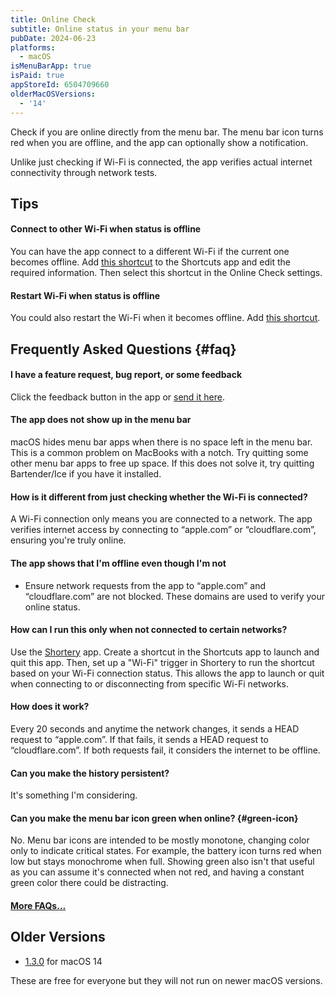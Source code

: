 ```yaml
---
title: Online Check
subtitle: Online status in your menu bar
pubDate: 2024-06-23
platforms:
  - macOS
isMenuBarApp: true
isPaid: true
appStoreId: 6504709660
olderMacOSVersions:
  - '14'
---
```


Check if you are online directly from the menu bar. The menu bar icon turns red when you are offline, and the app can optionally show a notification.

Unlike just checking if Wi-Fi is connected, the app verifies actual internet connectivity through network tests.

## Tips

#### Connect to other Wi-Fi when status is offline

You can have the app connect to a different Wi-Fi if the current one becomes offline. Add [this shortcut](https://www.icloud.com/shortcuts/bf64ec8fd3d24f80b2af845464306614) to the Shortcuts app and edit the required information. Then select this shortcut in the Online Check settings.

#### Restart Wi-Fi when status is offline

You could also restart the Wi-Fi when it becomes offline. Add [this shortcut](https://www.icloud.com/shortcuts/8bbe914b13ff4f3ab9f063e835c92747).

## Frequently Asked Questions {#faq}

#### I have a feature request, bug report, or some feedback

Click the feedback button in the app or [send it here](https://sindresorhus.com/feedback?product=Online%20Check&referrer=Website-FAQ).

#### The app does not show up in the menu bar

macOS hides menu bar apps when there is no space left in the menu bar. This is a common problem on MacBooks with a notch. Try quitting some other menu bar apps to free up space. If this does not solve it, try quitting Bartender/Ice if you have it installed.

#### How is it different from just checking whether the Wi-Fi is connected?

A Wi-Fi connection only means you are connected to a network. The app verifies internet access by connecting to “apple.com” or “cloudflare.com”, ensuring you're truly online.

#### The app shows that I'm offline even though I'm not

- Ensure network requests from the app to “apple.com” and “cloudflare.com” are not blocked. These domains are used to verify your online status.

#### How can I run this only when not connected to certain networks?

Use the [Shortery](https://apps.apple.com/app/id1594183810) app. Create a shortcut in the Shortcuts app to launch and quit this app. Then, set up a "Wi-Fi" trigger in Shortery to run the shortcut based on your Wi-Fi connection status. This allows the app to launch or quit when connecting to or disconnecting from specific Wi-Fi networks.

#### How does it work?

Every 20 seconds and anytime the network changes, it sends a HEAD request to “apple.com”. If that fails, it sends a HEAD request to “cloudflare.com”. If both requests fail, it considers the internet to be offline.

#### Can you make the history persistent?

It's something I'm considering.

#### Can you make the menu bar icon green when online? {#green-icon}

No. Menu bar icons are intended to be mostly monotone, changing color only to indicate critical states. For example, the battery icon turns red when low but stays monochrome when full. Showing green also isn't that useful as you can assume it's connected when not red, and having a constant green color there could be distracting.

#### [More FAQs…](/apps/faq)

## Older Versions

- [1.3.0](https://github.com/user-attachments/files/19074059/Online.Check.1.3.0.-.macOS.14.zip) for macOS 14

These are free for everyone but they will not run on newer macOS versions.

